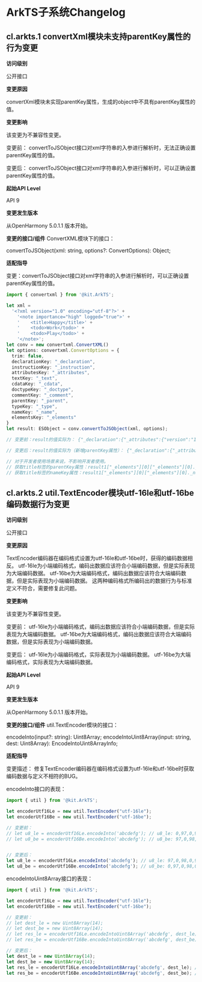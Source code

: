 # ArkTS子系统Changelog

## cl.arkts.1 convertXml模块未支持parentKey属性的行为变更

**访问级别**

公开接口

**变更原因**

convertXml模块未实现parentKey属性，生成的object中不具有parentKey属性的值。

**变更影响**

该变更为不兼容性变更。

变更前：
convertToJSObject接口对xml字符串的入参进行解析时，无法正确设置parentKey属性的值。

变更后：
convertToJSObject接口对xml字符串的入参进行解析时，可以正确设置parentKey属性的值。

**起始API Level**

API 9

**变更发生版本**

从OpenHarmony 5.0.1.1 版本开始。

**变更的接口/组件**
ConvertXML模块下的接口：

convertToJSObject(xml: string, options?: ConvertOptions): Object;

**适配指导**

变更：convertToJSObject接口对xml字符串的入参进行解析时，可以正确设置parentKey属性的值。

```ts
import { convertxml } from '@kit.ArkTS';

let xml =
  '<?xml version="1.0" encoding="utf-8"?>' +
    '<note importance="high" logged="true">' +
    '    <title>Happy</title>' +
    '    <todo>Work</todo>' +
    '    <todo>Play</todo>' +
    '</note>';
let conv = new convertxml.ConvertXML()
let options: convertxml.ConvertOptions = {
  trim: false,
  declarationKey: "_declaration",
  instructionKey: "_instruction",
  attributesKey: "_attributes",
  textKey: "_text",
  cdataKey: "_cdata",
  doctypeKey: "_doctype",
  commentKey: "_comment",
  parentKey: "_parent",
  typeKey: "_type",
  nameKey: "_name",
  elementsKey: "_elements"
}
let result: ESObject = conv.convertToJSObject(xml, options);

// 变更前：result的值实际为： {"_declaration":{"_attributes":{"version":"1.0","encoding":"utf-8"}},"_elements":[{"_type":"element","_name":"note","_attributes":{"importance":"high","logged":"true"},"_elements":[{"_type":"element","_name":"title","_elements":[{"_type":"text","_text":"Happy"}]},{"_type":"element","_name":"todo","_elements":[{"_type":"text","_text":"Work"}]},{"_type":"element","_name":"todo","_elements":[{"_type":"text","_text":"Play"}]}]}]}

// 变更后：result的值实际为（新增parentKey属性）： {"_declaration":{"_attributes":{"version":"1.0","encoding":"utf-8"}},"_elements":[{"_type":"element","_name":"note","_attributes":{"importance":"high","logged":"true"},"_elements":[{"_type":"element","_name":"title","_parent":"note","_elements":[{"_type":"text","_text":"Happy"}]},{"_type":"element","_name":"todo","_parent":"note","_elements":[{"_type":"text","_text":"Work"}]},{"_type":"element","_name":"todo","_parent":"note","_elements":[{"_type":"text","_text":"Play"}]}]}]}

// 对于开发者使用场景来说，不影响开发者使用。
// 获取title标签的parentKey属性：result1["_elements"][0]["_elements"][0]._parent
// 获取title标签的nameKey属性：result1["_elements"][0]["_elements"][0]._name
```

## cl.arkts.2 util.TextEncoder模块utf-16le和utf-16be编码数据行为变更

**访问级别**

公开接口

**变更原因**

TextEncoder编码器在编码格式设置为utf-16le和utf-16be时，获得的编码数据相反。
utf-16le为小端编码格式，编码出数据应该符合小端编码数据，但是实际表现为大端编码数据。
utf-16be为大端编码格式，编码出数据应该符合大端编码数据，但是实际表现为小端编码数据。
这两种编码格式所编码出的数据行为与标准定义不符合，需要修复此问题。

**变更影响**

该变更为不兼容性变更。

变更前：
utf-16le为小端编码格式，编码出数据应该符合小端编码数据，但是实际表现为大端编码数据。
utf-16be为大端编码格式，编码出数据应该符合大端编码数据，但是实际表现为小端编码数据。

变更后：
utf-16le为小端编码格式，实际表现为小端编码数据。
utf-16be为大端编码格式，实际表现为大端编码数据。

**起始API Level**

API 9

**变更发生版本**

从OpenHarmony 5.0.1.1 版本开始。

**变更的接口/组件**
util.TextEncoder模块的接口：

encodeInto(input?: string): Uint8Array;
encodeIntoUint8Array(input: string, dest: Uint8Array): EncodeIntoUint8ArrayInfo;

**适配指导**

变更描述： 修复TextEncoder编码器在编码格式设置为utf-16le和utf-16be时获取编码数据与定义不相符的BUG。

encodeInto接口的表现：

```ts
import { util } from '@kit.ArkTS';

let encoderUtf16Le = new util.TextEncoder("utf-16le");
let encoderUtf16Be = new util.TextEncoder("utf-16be");

// 变更前：
// let u8_le = encoderUtf16Le.encodeInto('abcdefg'); // u8_le: 0,97,0,98,0,99,0,100,0,101,0,102,0,103
// let u8_be = encoderUtf16Be.encodeInto('abcdefg'); // u8_be: 97,0,98,0,99,0,100,0,101,0,102,0,103,0


// 变更后：
let u8_le = encoderUtf16Le.encodeInto('abcdefg'); // u8_le: 97,0,98,0,99,0,100,0,101,0,102,0,103,0
let u8_be = encoderUtf16Be.encodeInto('abcdefg'); // u8_be: 0,97,0,98,0,99,0,100,0,101,0,102,0,103
```

encodeIntoUint8Array接口的表现：

```ts
import { util } from '@kit.ArkTS';

let encoderUtf16Le = new util.TextEncoder("utf-16le");
let encoderUtf16Be = new util.TextEncoder("utf-16be");

// 变更前：
// let dest_le = new Uint8Array(14);
// let dest_be = new Uint8Array(14);
// let res_le = encoderUtf16Le.encodeIntoUint8Array('abcdefg', dest_le); // dest_le: 0,97,0,98,0,99,0,100,0,101,0,102,0,103
// let res_be = encoderUtf16Be.encodeIntoUint8Array('abcdefg', dest_be); // dest_be: 97,0,98,0,99,0,100,0,101,0,102,0,103,0

// 变更后：
let dest_le = new Uint8Array(14);
let dest_be = new Uint8Array(14);
let res_le = encoderUtf16Le.encodeIntoUint8Array('abcdefg', dest_le); // dest_le: 97,0,98,0,99,0,100,0,101,0,102,0,103,0
let res_be = encoderUtf16Be.encodeIntoUint8Array('abcdefg', dest_be); // dest_be: 0,97,0,98,0,99,0,100,0,101,0,102,0,103
```
